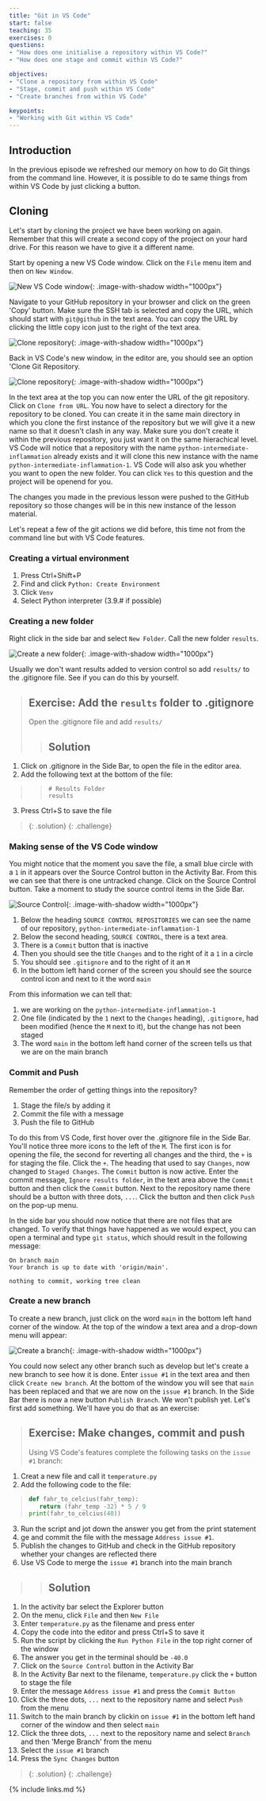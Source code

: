 ```yaml
---
title: "Git in VS Code"
start: false
teaching: 35
exercises: 0
questions:
- "How does one initialise a repository within VS Code?"
- "How does one stage and commit within VS Code?"

objectives:
- "Clone a repository from within VS Code"
- "Stage, commit and push within VS Code"
- "Create branches from within VS Code"

keypoints:
- "Working with Git within VS Code"
---
```


## Introduction
In the previous episode we refreshed our memory on how to do Git things from the command line. However, it is possible to do 
te same things from within VS Code by just clicking a button.

## Cloning
Let's start by cloning the project we have been working on again. Remember that this will create a second copy of the project 
on your hard drive. For this reason we have to give it a different name.

Start by opening a new VS Code window. Click on the `File` menu item and then on `New Window`.

![New VS Code window](../fig/vsc/21_new_window.png){: .image-with-shadow width="1000px"}

Navigate to your GitHub repository in your browser and click on the green 'Copy' button. Make sure the SSH tab is selected 
and copy the URL, which should start with `git@github` in the text area. You can copy the URL by clicking the little copy 
icon just to the right of the text area.

![Clone repository](../fig/vsc/clone_repository.png){: .image-with-shadow width="1000px"}

Back in VS Code's new window, in the editor are, you should see an option 'Clone Git Repository.

![Clone repository](../fig/vsc/22_clone_repository.png){: .image-with-shadow width="1000px"}

In the text area at the top you can now enter the URL of the git repository. Click on `Clone from URL`. You now have to select a 
directory for the repository to be cloned. You can create it in the same main directory in which you clone the first instance 
of the repository but we will give it a new name so that it doesn't clash in any way. Make sure you don't create it within the previous 
repository, you just want it on the same hierachical level. VS Code will notice that a repository with the name `python-intermediate-inflammation`
already exists and it will clone this new instance with the name `python-intermediate-inflammation-1`. VS Code will also ask you whether
you want to open the new folder. You can click `Yes` to this question and the project will be openend for you.

The changes you made in the previous lesson were pushed to the GitHub repository so those changes will be in this
new instance of the lesson material. 

Let's repeat a few of the git actions we did before, this time not from the command line but with VS Code features.

### Creating a virtual environment

1. Press Ctrl+Shift+P
2. Find and click `Python: Create Environment`
3. Click `Venv`
4. Select Python interpreter (3.9.# if possible)

### Creating a new folder

Right click in the side bar and select `New Folder`. Call the new folder `results`. 

![Create a new folder](../fig/vsc/23_create_folder.png){: .image-with-shadow width="1000px"}

Usually we don't want results added to
version control so add `results/` to the .gitignore file. See if you can do this by yourself.

> ## Exercise: Add the `results` folder to .gitignore
> Open the .gitignore file and add `results/`
> > ## Solution
1. Click on .gitignore in the Side Bar, to open the file in the editor area.
2. Add the following text at the bottom of the file:
> > ```
> > # Results Folder
> > results
> > ```
3. Press Ctrl+S to save the file
> {: .solution}
{: .challenge}

### Making sense of the VS Code window

You might notice that the moment you save the file, a small blue circle with a `1` in it appears over the Source Control 
button in the Activity Bar. From this we can see that there is one untracked change. Click on the Source Control button. 
Take a moment to study the source control items in the Side Bar.

![Source Control](../fig/vsc/24_source_control.png){: .image-with-shadow width="1000px"}

1. Below the heading `SOURCE CONTROL REPOSITORIES` we can see the name of our repository, `python-intermediate-inflammation-1`
2. Below the second heading, `SOURCE CONTROL`, there is a text area.
3. There is a `Commit` button that is inactive
4. Then you should see the title `Changes` and to the right of it a `1` in a circle
5. You should see `.gitignore` and to the right of it an `M`
6. In the bottom left hand corner of the screen you should see the source control icon and next to it the word `main`

From this information we can tell that:

1. we are working on the `python-intermediate-inflammation-1`
2. One file (indicated by the `1` next to the `Changes` heading), `.gitignore`, had been modified (hence the `M` next to it), 
but the change has not been staged
3. The word `main` in the bottom left hand corner of the screen tells us that we are on the main branch

### Commit and Push

Remember the order of getting things into the repository?
1. Stage the file/s by adding it
2. Commit the file with a message
3. Push the file to GitHub

To do this from VS Code, first hover over the .gitignore file in the Side Bar. You'll notice three more icons to the left of the `M`. The first icon is for opening the file, the second for reverting all changes and the third, the `+` is for staging the file. Click the `+`. The heading that used to say `Changes`, now changed to `Staged Changes`. The `Commit` button is now active. Enter the commit message, `Ignore results folder`, in the text area above the `Commit` button and then click the `Commit` button. Next to the repository name there should be a button with three dots, `...`. Click the button and then click `Push` on the pop-up menu.

In the side bar you should now notice that there are not files that are changed. To verify that things have happened as we would expect, you can open 
a terminal and type `git status`, which should result in the following message:

```
On branch main
Your branch is up to date with 'origin/main'.

nothing to commit, working tree clean 
```

### Create a new branch

To create a new branch, just click on the word `main` in the bottom left hand corner of the window. At the top of the 
window a text area and a drop-down menu will appear:

![Create a branch](../fig/vsc/24_create_branch.png){: .image-with-shadow width="1000px"}

You could now select any other branch such as develop but let's create a new branch to see how it is done. Enter `issue #1` in the text area and then click `Create new branch`. At the bottom of the window you will see that `main` has been replaced and that we are now on the `issue #1` branch. In the Side Bar there is now a new button `Publish Branch`. We won't publish yet. Let's first add something. We'll have you do that as an exercise:

> ## Exercise: Make changes, commit and push
> Using VS Code's features complete the following tasks on the `issue #1` branch:
1. Creat a new file and call it `temperature.py`
2. Add the following code to the file:
> ```python
> def fahr_to_celcius(fahr_temp):
>    return (fahr_temp -32) * 5 / 9
> print(fahr_to_celcius(40))
> ```
3. Run the script and jot down the answer you get from the print statement 
4. ge and commit the file with the message `Address issue #1`.
6. Publish the changes to GitHub and check in the GitHub repository whether your changes are reflected there
7. Use VS Code to merge the `issue #1` branch into the main branch
> 
> > ## Solution
1. In the activity bar select the Explorer button
2. On the menu, click `File` and then `New File`
3. Enter `temperature.py` as the filename and press enter
4. Copy the code into the editor and press Ctrl+S to save it
5. Run the script by clicking the `Run Python File` in the top right corner of the window
6. The answer you get in the terminal should be `-40.0`
7. Click on the `Source Control` button in the Activity Bar
8. In the Activity Bar next to the filename, `temperature.py` click the `+` button to stage the file
9. Enter the message `Address issue #1` and press the `Commit Button`
10. Click the three dots, `...` next to the repository name and select `Push` from the menu
11. Switch to the main branch by clickin on `issue #1` in the bottom left hand corner of the window and then select `main`
12. Click the three dots, `...` next to the repository name and select `Branch` and then 'Merge Branch' from the menu
13. Select the `issue #1` branch
14. Press the `Sync Changes` button


> {: .solution}
{: .challenge}



{% include links.md %}
